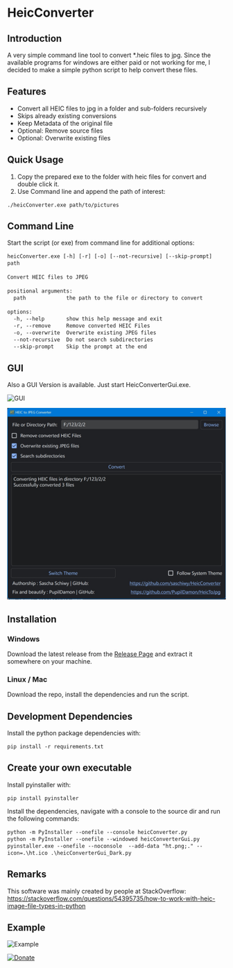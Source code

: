 # HeicConverter

## Introduction

A very simple command line tool to convert *.heic files to jpg. Since the available programs for windows are either paid
or not working for me, I decided to make a simple python script to help convert these files.

## Features

- Convert all HEIC files to jpg in a folder and sub-folders recursively
- Skips already existing conversions
- Keep Metadata of the original file
- Optional: Remove source files
- Optional: Overwrite existing files

## Quick Usage

1. Copy the prepared exe to the folder with heic files for convert and double click it.
2. Use Command line and append the path of interest:

~~~~
./heicConverter.exe path/to/pictures
~~~~

## Command Line

Start the script (or exe) from command line for additional options:

~~~~
heicConverter.exe [-h] [-r] [-o] [--not-recursive] [--skip-prompt] path

Convert HEIC files to JPEG

positional arguments:
  path             the path to the file or directory to convert

options:
  -h, --help       show this help message and exit
  -r, --remove     Remove converted HEIC Files
  -o, --overwrite  Overwrite existing JPEG files
  --not-recursive  Do not search subdirectories
  --skip-prompt    Skip the prompt at the end
~~~~

## GUI

Also a GUI Version is available. Just start HeicConverterGui.exe.

![GUI](doc/gui_example.png)

![GUI](doc/gui_example_dark.png)
## Installation

### Windows

Download the latest release from the [Release Page](https://github.com/saschiwy/HeicConverter/releases) and extract it
somewhere on your machine.

### Linux / Mac

Download the repo, install the dependencies and run the script.

## Development Dependencies

Install the python package dependencies with:

~~~~
pip install -r requirements.txt
~~~~

## Create your own executable

Install pyinstaller with:

~~~~
pip install pyinstaller
~~~~

Install the dependencies, navigate with a console to the source dir and run the following commands:

~~~~
python -m PyInstaller --onefile --console heicConverter.py
python -m PyInstaller --onefile --windowed heicConverterGui.py
pyinstaller.exe --onefile --noconsole  --add-data "ht.png;." --icon=.\ht.ico .\heicConverterGui_Dark.py
~~~~

## Remarks

This software was mainly created by people at StackOverflow:
https://stackoverflow.com/questions/54395735/how-to-work-with-heic-image-file-types-in-python

## Example

![Example](doc/example.png)

[![Donate](https://img.shields.io/badge/Donate-PayPal-green.svg)](https://www.paypal.com/cgi-bin/webscr?cmd=_s-xclick&hosted_button_id=JBK73YUVW7MGW&source=url)
